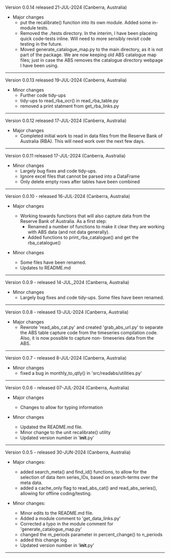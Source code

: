 Version 0.0.14 released 21-JUL-2024 (Canberra, Australia)

- Major changes
   * put the recalibrate() function into its own module.
     Added some in-module tests.
   * Removed the ./tests directory. In the interim, I have 
     been placeing quick code-tests inline. Will need to 
     more sensibly revisit code testing in the future. 
   * Moved generate_catalogue_map.py to the main directory, 
     as it is not part of the package. We are now keeping
     old ABS catalogue map files; just in case the ABS removes
     the catalogue directory webpage I have been using.  
---

Version 0.0.13 released 19-JUL-2024 (Canberra, Australia)

- Minor changes
   * Further code tidy-ups
   * tidy-ups to read_rba_ocr() in read_rba_table.py
   * removed a print statment from get_rba_links.py
---

Version 0.0.12 released 17-JUL-2024 (Canberra, Australia)

- Major changes
   * Completed initial work to read in data files from the 
     Reserve Bank of Australia (RBA). This will need work 
     over the next few days.
---

Version 0.0.11 released 17-JUL-2024 (Canberra, Australia)

- Minor changes
   * Largely bug fixes and code tidy-ups.
   * Ignore excel files that cannot be parsed into a DataFrame
   * Only delete empty rows after tables have been combined
---

Version 0.0.10 - released 16-JUL-2024 (Canberra, Australia)

- Major changes
   * Working towards functions that will also capture data from
     the Reserve Bank of Australia. As a first step:
     - Renamed a number of functions to make it clear they are 
       working with ABS data (and not data generally).
     - Added functions to print_rba_catalogue() and get the 
       rba_catalogue()

- Minor changes
   * Some files have been renamed. 
   * Updates to README.md
---

Version 0.0.9 - released 14-JUL_2024 (Canberra, Australia)

- Minor changes
   * Largely bug fixes and code tidy-ups. Some files have been
     renamed.
---

Version 0.0.8 - released 13-JUL-2024 (Canberra, Australia)

- Major changes
   * Rewrote 'read_abs_cat.py' and created 'grab_abs_url.py' to
     separate the ABS table capture code from the timeseries 
     compilation code. Also, it is now possible to capture non-
     timeseries data from the ABS. 
---

Version 0.0.7 - released 8-JUL-2024 (Canberra, Australia)

- Minor changes
   * fixed a bug in monthly_to_qtly() in 'src/readabs/utilities.py'
---

Version 0.0.6 - released 07-JUL-2024 (Canberra, Australia)

- Major changes
   * Changes to allow for typing information 

- Minor changes
   * Updated the README.md file.
   * Minor change to the unit recalibrate() utility
   * Updated version number in '__init__.py'
---

Version 0.0.5 - released 30-JUN-2024 (Canberra, Australia)

- Major changes:
   * added search_meta() and find_id() functions, to allow for 
     the selection of data item series_IDs, based on search-terms 
     over the meta data. 
   * added a cache_only flag to read_abs_cat() and read_abs_series(),
     allowing for offline coding/testing.

- Minor changes:
   * Minor edits to the README.md file.
   * Added a module comment to 'get_data_links.py'
   * Corrected a typo in the module comment for 'generate_catalogue_map.py'
   * changed the m_periods parameter in percent_change() to n_periods
   * added this change log 
   * Updated version number in '__init__.py'
___
